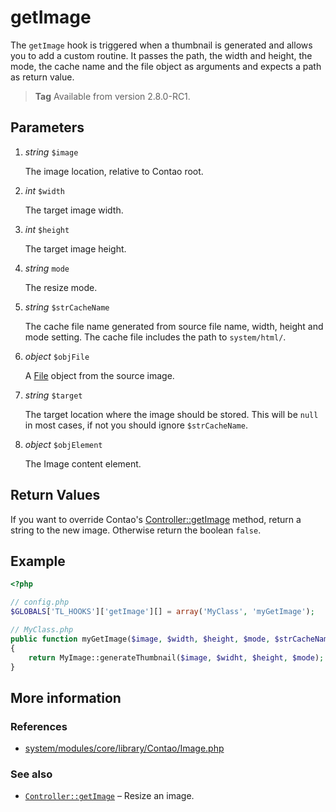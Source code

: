 # getImage

The `getImage` hook is triggered when a thumbnail is generated and allows you to
add a custom routine. It passes the path, the width and height, the mode, the
cache name and the file object as arguments and expects a path as return value.

> **Tag** Available from version 2.8.0-RC1.


## Parameters

1. *string* `$image`

    The image location, relative to Contao root.

2. *int* `$width`

    The target image width.

3. *int* `$height`

    The target image height.
    
4. *string* `mode`

    The resize mode.

5. *string* `$strCacheName`

    The cache file name generated from source file name, width, height and mode
    setting. The cache file includes the path to `system/html/`.

6. *object* `$objFile`

    A [File](../api/File.md) object from the source image.

7. *string* `$target`

    The target location where the image should be stored. This will be `null` in
    most cases, if not you should ignore `$strCacheName`.

8. *object* `$objElement`
 
    The Image content element.


## Return Values

If you want to override Contao's [Controller::getImage](../api/Controller/getImage.md)
method, return a string to the new image. Otherwise return the boolean `false`.


## Example

```php
<?php

// config.php
$GLOBALS['TL_HOOKS']['getImage'][] = array('MyClass', 'myGetImage');

// MyClass.php
public function myGetImage($image, $width, $height, $mode, $strCacheName, $objFile, $target, $objElement)
{
    return MyImage::generateThumbnail($image, $widht, $height, $mode);
}
```


## More information


### References

- [system/modules/core/library/Contao/Image.php](https://github.com/contao/core/blob/3.5.0/system/modules/core/library/Contao/Image.php#L477-L490)


### See also

- [`Controller::getImage`](../api/Controller/getImage.md) – Resize an image.
